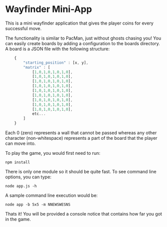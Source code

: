 Wayfinder Mini-App
====================
This is a mini wayfinder application that gives the player coins for every successful move.

The functionality is similar to PacMan, just without ghosts chasing you!  You can easily create boards by adding a configuration to the boards directory.  A board is a JSON file with the following structure:

```javascript
    {
        "starting_position" : [x, y],
        "matrix" : [
            [1,0,1,0,1,0,1,0],
            [1,0,1,0,1,0,1,0],
            [1,0,1,0,1,0,1,0],
            [1,0,1,0,1,0,1,0],
            [1,0,1,0,1,0,1,0],
            [1,0,1,0,1,0,1,0],
            [1,0,1,0,1,0,1,0],
            [1,0,1,0,1,0,1,0],
            [1,0,1,0,1,0,1,0],
            etc...
        ]
    }
```

Each 0 (zero) represents a wall that cannot be passed whereas any other character (non-whitespace) represents a part of the board that the player can move into.

To play the game, you would first need to run:

    npm install
    
There is only one module so it should be quite fast.  To see command line options, you can type:

    node app.js -h
    
A sample command line execution would be:

    node app -b 5x5 -m NNEWSWESNS
    
Thats it!  You will be provided a console notice that contains how far you got in the game.